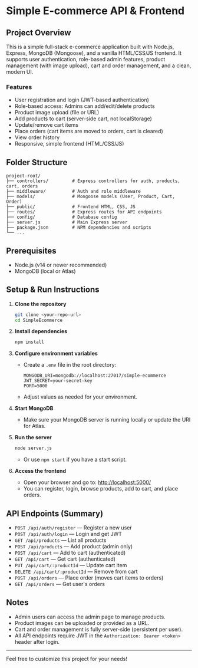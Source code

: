 # Simple E-commerce API & Frontend

## Project Overview
This is a simple full-stack e-commerce application built with Node.js, Express, MongoDB (Mongoose), and a vanilla HTML/CSS/JS frontend. It supports user authentication, role-based admin features, product management (with image upload), cart and order management, and a clean, modern UI.

### Features
- User registration and login (JWT-based authentication)
- Role-based access: Admins can add/edit/delete products
- Product image upload (file or URL)
- Add products to cart (server-side cart, not localStorage)
- Update/remove cart items
- Place orders (cart items are moved to orders, cart is cleared)
- View order history
- Responsive, simple frontend (HTML/CSS/JS)

## Folder Structure
```
project-root/
├── controllers/         # Express controllers for auth, products, cart, orders
├── middleware/          # Auth and role middleware
├── models/              # Mongoose models (User, Product, Cart, Order)
├── public/              # Frontend HTML, CSS, JS
├── routes/              # Express routes for API endpoints
├── config/              # Database config
├── server.js            # Main Express server
├── package.json         # NPM dependencies and scripts
└── ...
```

## Prerequisites
- Node.js (v14 or newer recommended)
- MongoDB (local or Atlas)

## Setup & Run Instructions

1. **Clone the repository**
   ```sh
   git clone <your-repo-url>
   cd SimpleEcommerce
   ```

2. **Install dependencies**
   ```sh
   npm install
   ```

3. **Configure environment variables**
   - Create a `.env` file in the root directory:
     ```env
     MONGODB_URI=mongodb://localhost:27017/simple-ecommerce
     JWT_SECRET=your-secret-key
     PORT=5000
     ```
   - Adjust values as needed for your environment.

4. **Start MongoDB**
   - Make sure your MongoDB server is running locally or update the URI for Atlas.

5. **Run the server**
   ```sh
   node server.js
   ```
   - Or use `npm start` if you have a start script.

6. **Access the frontend**
   - Open your browser and go to: [http://localhost:5000/](http://localhost:5000/)
   - You can register, login, browse products, add to cart, and place orders.

## API Endpoints (Summary)
- `POST /api/auth/register` — Register a new user
- `POST /api/auth/login` — Login and get JWT
- `GET /api/products` — List all products
- `POST /api/products` — Add product (admin only)
- `POST /api/cart` — Add to cart (authenticated)
- `GET /api/cart` — Get cart (authenticated)
- `PUT /api/cart/:productId` — Update cart item
- `DELETE /api/cart/:productId` — Remove from cart
- `POST /api/orders` — Place order (moves cart items to orders)
- `GET /api/orders` — Get user's orders

## Notes
- Admin users can access the admin page to manage products.
- Product images can be uploaded or provided as a URL.
- Cart and order management is fully server-side (persistent per user).
- All API endpoints require JWT in the `Authorization: Bearer <token>` header after login.

---

Feel free to customize this project for your needs!
